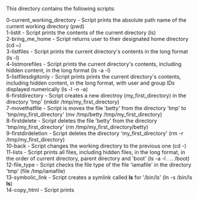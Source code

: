 This directory contains the following scripts:

0-current_working_directory - Script prints the absolute path name of the current working directory (pwd)  
1-listit - Script prints the contents of the current directory (ls)  
2-bring_me_home - Script returns user to their designated home directory (cd ~)  
3-listfiles - Script prints the current directory's contents in the long format (ls -l)  
4-listmorefiles - Script prints the current directory's contents, including hidden content, in the long format (ls -a -l)  
5-listfilesdigitonly - Script prints prints the current directory's contents, including hidden content, in the long format, with user and group IDs displayed numerically (ls -l -n -a)  
6-firstdirectory - Script creates a new directroy (my_first_directory) in the directory 'tmp' (mkdir /tmp/my_first_directory)  
7-movethatfile - Script is moves the file 'betty' from the directory 'tmp' to 'tmp/my_first_directory' (mv /tmp/betty /tmp/my_first_directory)  
8-firstdelete - Script deletes the file 'betty' from the directory 'tmp/my_first_directory' (rm /tmp/my_first_directory/betty)  
9-firstdirdeletion - Script deletes the directory 'my_first_directory' (rm -r /tmp/my_first_directory)  
10-back - Script changes the working directory to the previous one (cd -)  
11-lists - Script prints all files, including hidden files, in the long format, in the order of current directory, parent directory and 'boot' (ls -a -l . .. /boot)  
12-file_type - Script checks the file type of the file 'iamafile' in the directory 'tmp' (file /tmp/iamafile)  
13-symbolic_link - Script creates a symlink called __ls__ for '/bin/ls' (ln -s /bin/ls __ls__)  
14-copy_html - Script prints  
